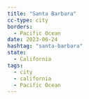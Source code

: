 ```yaml
---
title: "Santa Barbara"
cc-type: city
borders:
  - Pacific Ocean
date: 2023-06-24
hashtag: "santa-barbara"
state:
  - California
tags:
  - city
  - california
  - Pacific Ocean
---
```

